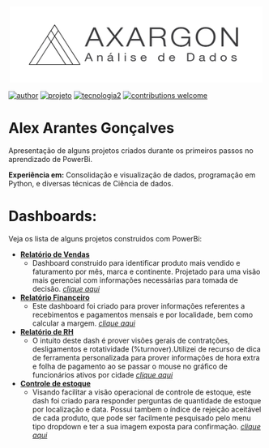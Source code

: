

<p align="center" >
  <img src="Axargon_CienciaDeDados_Final_PT.png" width="500" height="150" >
</p>

[![author](https://img.shields.io/badge/autor-axargon-blue)](https://www.linkedin.com/in/alexarantesgoncalves/)
[![projeto](https://img.shields.io/badge/projeto-visualiza%C3%A7%C3%A3o%20de%20dados-red)](https://github.com/Axargon/data_visualization) 
[![tecnologia2](https://img.shields.io/badge/tecnologia-powerBi-red)](https://powerbi.microsoft.com/en-us/) 
[![contributions welcome](https://img.shields.io/badge/contributions-welcome-brightgreen.svg?style=flat)](axargon@gmail.com)


# Alex Arantes Gonçalves

Apresentação de alguns projetos criados durante os primeiros passos no aprendizado de PowerBi.


**Experiência em:** Consolidação e visualização de dados, programação em Python, e diversas técnicas de Ciência de dados.

# Dashboards:
Veja os lista de alguns projetos construidos com PowerBi:

* **[Relatório de Vendas](https://app.powerbi.com/view?r=eyJrIjoiN2ZmZWZlYTYtOTcyOS00YzQ1LWI1NDItYzZhZWU3NmRmZGY4IiwidCI6IjMxZDZmNTY4LTA1MWEtNDc4OS1iYWEwLTg4MGI5NTM1ZTFmNSJ9)**
  * Dashboard construido para identificar produto mais vendido e faturamento por mês, marca e continente. Projetado para uma visão mais gerencial com informações necessárias para tomada de decisão. *[clique aqui](https://app.powerbi.com/view?r=eyJrIjoiN2ZmZWZlYTYtOTcyOS00YzQ1LWI1NDItYzZhZWU3NmRmZGY4IiwidCI6IjMxZDZmNTY4LTA1MWEtNDc4OS1iYWEwLTg4MGI5NTM1ZTFmNSJ9)*
* **[Relatório Financeiro](https://app.powerbi.com/view?r=eyJrIjoiYzA0MzkzNjgtMzk2OS00MGM2LWEyZDYtOTFlNmQ3NmIxOGQ3IiwidCI6IjMxZDZmNTY4LTA1MWEtNDc4OS1iYWEwLTg4MGI5NTM1ZTFmNSJ9)**
  *  Este dashboard foi criado para prover informações referentes a recebimentos e pagamentos mensais e por localidade, bem como calcular a margem. *[clique aqui](https://app.powerbi.com/view?r=eyJrIjoiYzA0MzkzNjgtMzk2OS00MGM2LWEyZDYtOTFlNmQ3NmIxOGQ3IiwidCI6IjMxZDZmNTY4LTA1MWEtNDc4OS1iYWEwLTg4MGI5NTM1ZTFmNSJ9)*
* **[Relatório de RH](https://app.powerbi.com/view?r=eyJrIjoiMDY2NmEyMTAtNjBmMi00MjE4LWJmYjktNjllOWZjYmQ1NzY3IiwidCI6IjMxZDZmNTY4LTA1MWEtNDc4OS1iYWEwLTg4MGI5NTM1ZTFmNSJ9)**
  * O intuito deste dash é prover visões gerais de contratções, desligamentos e rotatividade (%turnover).Utilizei de recurso de dica de ferramenta personalizada para prover informações de hora extra e folha de pagamento ao se passar o mouse no gráfico de funcionários ativos por cidade *[clique aqui](https://app.powerbi.com/view?r=eyJrIjoiMDY2NmEyMTAtNjBmMi00MjE4LWJmYjktNjllOWZjYmQ1NzY3IiwidCI6IjMxZDZmNTY4LTA1MWEtNDc4OS1iYWEwLTg4MGI5NTM1ZTFmNSJ9)*
* **[Controle de estoque](https://app.powerbi.com/view?r=eyJrIjoiMWJkMmIwNjUtNTA0ZS00ZGU2LTkwYTktYWJjNWJiZGUwYjk0IiwidCI6IjMxZDZmNTY4LTA1MWEtNDc4OS1iYWEwLTg4MGI5NTM1ZTFmNSJ9)**
  * Visando facilitar a visão operacional de controle de estoque, este dash foi criado para responder perguntas de quantidade de estoque por localização e data. Possui tambem o índice de rejeição aceitável de cada produto, que pode ser facilmente pesquisado pelo menu tipo dropdown e ter a sua imagem exposta para confirmação. *[clique aqui](https://app.powerbi.com/view?r=eyJrIjoiMWJkMmIwNjUtNTA0ZS00ZGU2LTkwYTktYWJjNWJiZGUwYjk0IiwidCI6IjMxZDZmNTY4LTA1MWEtNDc4OS1iYWEwLTg4MGI5NTM1ZTFmNSJ9)*


<!Veja os lista de alguns projetos construidos com Slemma:

* **[Volume de inspeções](https://slemma.com/share/eca68174d41f8af8f5f1f23827f0ec858d34d365)**
  * Um dos dashboards mais utlizados para controle de volume de inspeção em diversos clientes, este dashboard possui diversas abas superiores para acesso de diferentes pontos de vista dos dados, temporal, usuário, localização e consumo de insumos. *[clique aqui](https://slemma.com/share/eca68174d41f8af8f5f1f23827f0ec858d34d365)*
* **[Volume de inspeções II](https://slemma.com/share/fce37a61af0330a61f380273c896392486e55329)**
  * A mesma solicitação anterior para um outro cliente que requisitou background negro para projetar o dashboard em uma TV. As Abas com diferentes pontos de vista dos dados estão agora no canto inferior direito. *[clique aqui](https://slemma.com/share/fce37a61af0330a61f380273c896392486e55329)*
* **[Inspeções Sócio Ambientais](https://slemma.com/share/759a9137e9afc984809e76435d56356c136b96ed)**
  * Dash para controle de não conformidades sócio ambientais. Os KPIs solicitados pelo cliente por fórmula especifica leva em consideração gravidade e localização das não conformidades. Na última aba é possível encontrar uma tabela intearativa que descreve os detalhes das não conformidades filtradas.  *[clique aqui](https://slemma.com/share/759a9137e9afc984809e76435d56356c136b96ed)*
* **[Volume de inspeções por geolocalização](https://slemma.com/share/a728033985c2529d91de887bf4e997750aaa6f8b)**
  * Aproveitando-se dos dados coletados com o gps dos sistemas mobile ativados, foi possivel construir este dash com integração ao googlemaps por meio de um API construido para o sistema. O cliente necessitava de saber onde as inspeções estavam sendo realizadas. É possível escolher o tipo de inspeção, categoria e data para interagir com o mapa. *[clique aqui](https://slemma.com/share/a728033985c2529d91de887bf4e997750aaa6f8b)
[![tecnologia](https://img.shields.io/badge/tecnologia-Slemma-blue)](https://slemma.com/)*>





<!-- **Como Implementar Regressão Linear com Python:** https://bit.ly/2Li5pzY
* **Data Science: Investigando o naufrágio do Titanic:** https://bit.ly/2Ubr5SH
* **Como Tratar Dados Ausentes com Pandas:** https://bit.ly/31KWSMN
* **XGBoost: aprenda este algoritmo de Machine Learning em Python:** https://bit.ly/2UbRhws
* **Como criar uma Wordcloud em Python:** https://bit.ly/2OxsphM
* **Como lidar com dados desbalanceados:** https://bit.ly/2ZlaNsV-->
